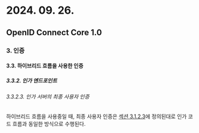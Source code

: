 # 2024. 09. 26.

## OpenID Connect Core 1.0

### 3. 인증

#### 3.3. 하이브리드 흐름을 사용한 인증

##### 3.3.2. 인가 엔드포인트

###### 3.3.2.3. 인가 서버의 최종 사용자 인증

하이브리드 흐름을 사용중일 때, 최종 사용자 인증은 [섹션 3.1.2.3][oidc-core-section-3-1-2-3]에 정의된대로 인가 코드 흐름과 동일한 방식으로 수행된다.



[oidc-core-section-3-1-2-3]: https://openid.net/specs/openid-connect-core-1_0.html#Authenticates